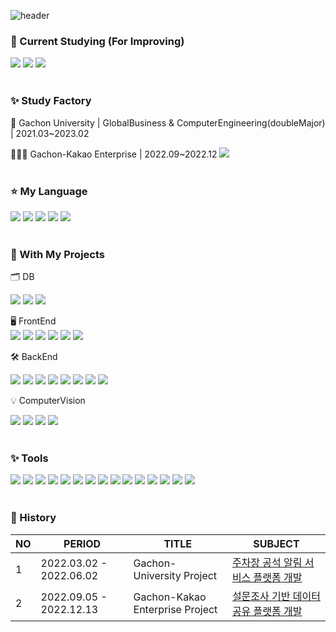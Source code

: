 ![header](https://capsule-render.vercel.app/api?type=Waving&color=0:FFCCE5,100:FFFFCC&fontColor=FFF&height=200&section=header&text=EveryDay%20Shining,%20For%20Stella✨&fontSize=50&animation=twinkling)


### 💌 Current Studying (For Improving)
![](https://img.shields.io/badge/HTML-E34F26?style=flat-square&logo=&logo=html5&logoColor=white)
![](https://img.shields.io/badge/JavaScript-F7DF1E?style=flat-square&logo=javascript&logoColor=white)
![](https://img.shields.io/badge/CSS-1572B6?style=flat-square&logo=&logo=css3&logoColor=white)
<br><br>

### ✨ Study Factory
🏫 Gachon University | GlobalBusiness & ComputerEngineering(doubleMajor) | 2021.03~2023.02
<br>

👩🏻‍💻 Gachon-Kakao Enterprise | 2022.09~2022.12 ![](https://img.shields.io/badge/Kakao-FFCD00?style=flat-square&logo=kakao&logoColor=white)
<br><br>

### ⭐️ My Language
![](https://img.shields.io/badge/HTML-E34F26?style=flat-square&logo=&logo=html5&logoColor=white)
![](https://img.shields.io/badge/JavaScript-F7DF1E?style=flat-square&logo=javascript&logoColor=white)
![](https://img.shields.io/badge/CSS-1572B6?style=flat-square&logo=&logo=css3&logoColor=white)
![](https://img.shields.io/badge/Python-3776AB?style=flat-square&logo=PYTHON&logoColor=white)
![](https://img.shields.io/badge/Java-007396?style=flat-square&logo=Conda-Forge&logoColor=white)
<br><br>

### 💛 With My Projects

🗂️ DB
<br>

![](https://img.shields.io/badge/Oracle%20SQL-F80000?style=flat-square&logo=Oracle&logoColor=white)
![](https://img.shields.io/badge/MySQL-4479A1?style=flat-square&logo=MySQL&logoColor=white)
![](https://img.shields.io/badge/MariaDB-003545?style=flat-square&logo=MariaDB&logoColor=white)
<br>

🖥️ FrontEnd
<br>
![](https://img.shields.io/badge/HTML-E34F26?style=flat-square&logo=&logo=html5&logoColor=white)
![](https://img.shields.io/badge/JavaScript-F7DF1E?style=flat-square&logo=javascript&logoColor=white)
![](https://img.shields.io/badge/CSS-1572B6?style=flat-square&logo=&logo=css3&logoColor=white)
![](https://img.shields.io/badge/Vue.js-4FC08D?style=flat-square&logo=Vue.js&logoColor=white)
![](https://img.shields.io/badge/Node.js-339933?style=flat-square&logo=Node.js&logoColor=white)
![](https://img.shields.io/badge/React-61DAFB?style=flat-square&logo=React&logoColor=black) 
<br>

🛠️ BackEnd
<br>

![](https://img.shields.io/badge/Jenkins-D24939?style=flat-square&logo=Jenkins&logoColor=white)
![](https://img.shields.io/badge/Argo-EF7B4D?style=flat-square&logo=Argo&logoColor=white)
![](https://img.shields.io/badge/Spring-6DB33F?style=flat-square&logo=Spring&logoColor=white)
![](https://img.shields.io/badge/SpringBoot-6DB33F?style=flat-square&logo=SpringBoot&logoColor=white)
![](https://img.shields.io/badge/Docker-2496ED?style=flat-square&logo=Docker&logoColor=white)
![](https://img.shields.io/badge/Kubernetes-326CE5?style=flat-square&logo=Kubernetes&logoColor=white)
![](https://img.shields.io/badge/jQuery-0769AD?style=flat-square&logo=jQuery&logoColor=white)
![](https://img.shields.io/badge/ApacheKafka-231F20?style=flat-square&logo=ApacheKafka&logoColor=white)
<br>

💡 ComputerVision
<br>

![](https://img.shields.io/badge/CNN-CC0000?style=flat-square&logo=cnn&logoColor=white)
![](https://img.shields.io/badge/Keras-D00000?style=flat-square&logo=keras&logoColor=white)
![](https://img.shields.io/badge/TensorFlow-FF6F00?style=flat-square&logo=tensorflow&logoColor=white)
![](https://img.shields.io/badge/OpenCV-5C3EE8?style=flat-square&logo=opencv&logoColor=white)
<br><br>

### ✨ Tools
![](https://img.shields.io/badge/Git-F05032?style=flat-square&logo=git&logoColor=white)
![](https://img.shields.io/badge/GitLab-FC6D26?style=flat-square&logo=gitlab&logoColor=white)
![](https://img.shields.io/badge/PostMan-FF6C37?style=flat-square&logo=postman&logoColor=white)
![](https://img.shields.io/badge/JupyterNotebook-F37626?style=flat-square&logo=jupyter&logoColor=white)
![](https://img.shields.io/badge/ApacheTomcat-F8DC75?style=flat-square&logo=ApacheTomcat&logoColor=black)
![](https://img.shields.io/badge/Linux-FCC624?style=flat-square&logo=Linux&logoColor=black)
![](https://img.shields.io/badge/KakaoiCloud-FFCD00?style=flat-square&logo=iCloud&logoColor=black)
![](https://img.shields.io/badge/Anaconda-44A833?style=flat-square&logo=anaconda&logoColor=white)
![](https://img.shields.io/badge/NGINX-009639?style=flat-square&logo=NGINX&logoColor=white")
![](https://img.shields.io/badge/Sourcetree-0052CC?style=flat-square&logo=Sourcetree&logoColor=white)
![](https://img.shields.io/badge/Visual%20Studio%20Code-007ACC?style=flat-square&logo=VisualStudioCode&logoColor=white)
![](https://img.shields.io/badge/GitHub-181717?style=flat-square&logo=github&logoColor=white)
![](https://img.shields.io/badge/PYCHARM-000000?style=flat-square&logo=pycharm&logoColor=white)
![](https://img.shields.io/badge/DATAGRIP-000000?style=flat-square&logo=datagrip&logoColor=white)
![](https://img.shields.io/badge/IntelliJIDEA-000000?style=flat-square&logo=IntelliJIDEA&logoColor=white)
<br><br>


### 🌼 History
| **NO** | **PERIOD**              | **TITLE**                                            | **SUBJECT**                                                        |
|--------|-------------------------|------------------------------------------------------|-------------------------------------------------------------|
| 1      | 2022.03.02 - 2022.06.02 | Gachon-University Project                    | [주차장 공석 알림 서비스 플랫폼 개발](https://github.com/uRibbon/parking_lot_vacancy_detection_service_platform.git)                                    |
| 2      | 2022.09.05 - 2022.12.13 | Gachon-Kakao Enterprise Project                         | [설문조사 기반 데이터 공유 플랫폼 개발](https://github.com/uRibbon/survey_platform.git)                                            |

